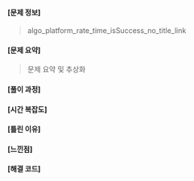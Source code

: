                                                                                                                                                                                                                                                                                                     

#### [문제 정보]
>  algo_platform_rate_time_isSuccess_no_title_link
>
>   

#### [문제 요약]

> 문제 요약 및 추상화

#### [풀이 과정]
#### [시간 복잡도]

#### [틀린 이유]

#### [느낀점]
#### [해결 코드]
```java
```